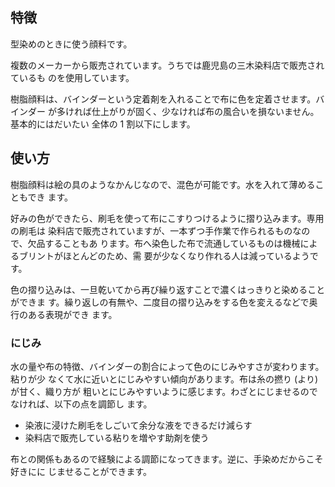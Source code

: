 ## 特徴

型染めのときに使う顔料です。

複数のメーカーから販売されています。うちでは鹿児島の三木染料店で販売されているも
のを使用しています。

樹脂顔料は、バインダーという定着剤を入れることで布に色を定着させます。バインダー
が多ければ仕上がりが固く、少なければ布の風合いを損ないません。基本的にはだいたい
全体の 1 割以下にします。

## 使い方

樹脂顔料は絵の具のようなかんじなので、混色が可能です。水を入れて薄めることもでき
ます。

好みの色ができたら、刷毛を使って布にこすりつけるように摺り込みます。専用の刷毛は
染料店で販売されていますが、一本ずつ手作業で作られるものなので、欠品することもあ
ります。布へ染色した布で流通しているものは機械によるブリントがほとんどのため、需
要が少なくなり作れる人は減っているようです。

色の摺り込みは、一旦乾いてから再び繰り返すことで濃くはっきりと染めることができま
す。繰り返しの有無や、二度目の摺り込みをする色を変えるなどで奥行のある表現ができ
ます。

### にじみ

水の量や布の特徴、バインダーの割合によって色のにじみやすさが変わります。粘りが少
なくて水に近いとにじみやすい傾向があります。布は糸の撚り (より) が甘く、織り方が
粗いとにじみやすいように感じます。わざとにじませるのでなければ、以下の点を調節し
ます。

- 染液に浸けた刷毛をしごいて余分な液をできるだけ減らす
- 染料店で販売している粘りを増やす助剤を使う

布との関係もあるので経験による調節になってきます。逆に、手染めだからこそ好きにに
じませることができます。
